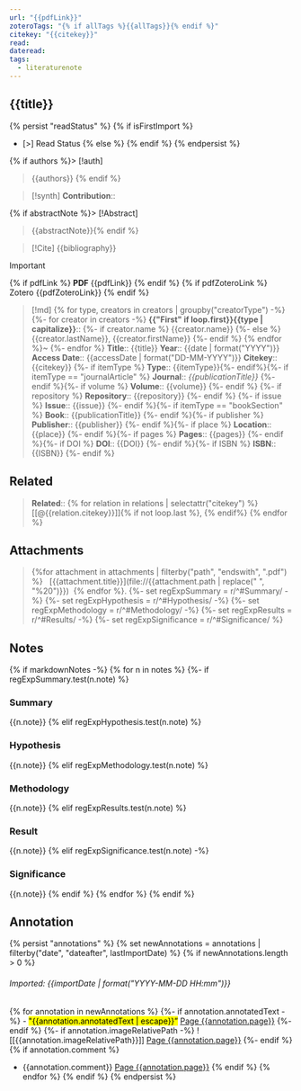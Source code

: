 ```yaml
---
url: "{{pdfLink}}"
zoteroTags: "{% if allTags %}{{allTags}}{% endif %}"
citekey: "{{citekey}}"
read: 
dateread: 
tags:
  - literaturenote
---
```


## {{title}}

{% persist "readStatus" %}
{% if isFirstImport %}
- [>] Read Status
{% else %}
{% endif %}
{% endpersist %}

{% if authors %}> [!auth] 
> {{authors}} {% endif %}

>[!synth]
> **Contribution**::

{% if abstractNote %}> [!Abstract]
> {{abstractNote}}{% endif %}

> [!Cite]
>  {{bibliography}}

> [!important] 
> {% if pdfLink %}
> **PDF**
> {{pdfLink}}
> {% endif %}
> {% if pdfZoteroLink %}
> Zotero
> {{pdfZoteroLink}}
> {% endif %}

>[!md]
{% for type, creators in creators | groupby("creatorType") -%}
{%- for creator in creators -%}
> **{{"First" if loop.first}}{{type | capitalize}}**::
{%- if creator.name %} {{creator.name}}
{%- else %} {{creator.lastName}}, {{creator.firstName}}
{%- endif %}
{% endfor %}~
{%- endfor %}
> **Title**:: {{title}}
> **Year**:: {{date | format("YYYY")}}
> **Access Date**:: {{accessDate | format("DD-MM-YYYY")}}
> **Citekey**:: {{citekey}} {%- if itemType %}
> **Type**:: {{itemType}}{%- endif%}{%- if itemType == "journalArticle" %}
> **Journal**:: _{{publicationTitle}}_ {%- endif %}{%- if volume %}
> **Volume**:: {{volume}} {%- endif %} {%- if repository %}
> **Repository**:: {{repository}} {%- endif %} {%- if issue %}
> **Issue**:: {{issue}} {%- endif %}{%- if itemType == "bookSection" %}
> **Book**:: {{publicationTitle}} {%- endif %}{%- if publisher %} 
> **Publisher**:: {{publisher}} {%- endif %}{%- if place %}
> **Location**:: {{place}} {%- endif %}{%- if pages %}
> **Pages**:: {{pages}} {%- endif %}{%- if DOI %}
> **DOI**:: {{DOI}} {%- endif %}{%- if ISBN %}
> **ISBN**:: {{ISBN}} {%- endif %}

## Related
> **Related**:: {% for relation in relations | selectattr("citekey") %} [[@{{relation.citekey}}]]{% if not loop.last %}, {% endif%} {% endfor %}

## Attachments

> {%for attachment in attachments | filterby("path", "endswith", ".pdf") %}
>  [{{attachment.title}}](file://{{attachment.path | replace(" ", "%20")}})  {% endfor %}.
{%- set regExpSummary = r/^#Summary/ -%}
{%- set regExpHypothesis = r/^#Hypothesis/ -%}
{%- set regExpMethodology = r/^#Methodology/ -%}
{%- set regExpResults = r/^#Results/ -%}
{%- set regExpSignificance = r/^#Significance/ %}

## Notes

{% if markdownNotes -%}
{% for n in notes %}
{%- if regExpSummary.test(n.note) %}

### Summary

{{n.note}}
{% elif regExpHypothesis.test(n.note) %}

### Hypothesis

{{n.note}}
  {% elif regExpMethodology.test(n.note) %}
  
### Methodology

{{n.note}}
  {% elif regExpResults.test(n.note) %}
  
### Result

{{n.note}}
  {% elif regExpSignificance.test(n.note) -%}
  
### Significance

{{n.note}}
  {% endif %}
{% endfor %}
{% endif %}

## Annotation

{%  persist "annotations" %}
{% set newAnnotations = annotations | filterby("date", "dateafter", lastImportDate) %}
{% if newAnnotations.length > 0 %} 
###### Imported: {{importDate | format("YYYY-MM-DD HH:mm")}}

{% for annotation in newAnnotations %} 
{%- if annotation.annotatedText -%} - <mark class="hltr-{{annotation.colorCategory | lower}}">"{{annotation.annotatedText | escape}}”</mark> [Page {{annotation.page}}](zotero://open-pdf/library/items/{{annotation.attachment.itemKey}}?page={{annotation.page}}&annotation={{annotation.id}}) {%- endif %} 
{%- if annotation.imageRelativePath -%} ![[{{annotation.imageRelativePath}}]] [Page {{annotation.page}}](zotero://open-pdf/library/items/{{annotation.attachment.itemKey}}?page={{annotation.page}}&annotation={{annotation.id}}) {%- endif %}
{% if annotation.comment %}  
- {{annotation.comment}} [Page {{annotation.page}}](zotero://open-pdf/library/items/{{annotation.attachment.itemKey}}?page={{annotation.page}}&annotation={{annotation.id}}) 
{% endif %} 
{% endfor %} 
{% endif %} 
{% endpersist %}